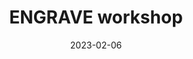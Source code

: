 ---
title: "ENGRAVE workshop"
collection: talks
type: "Contributed talk"
permalink: /talks/6
venue: "Garching"
date: 2023-02-06
location: "Germany"
---
